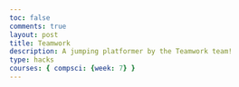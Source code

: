 ```yaml
---
toc: false
comments: true
layout: post
title: Teamwork
description: A jumping platformer by the Teamwork team!
type: hacks
courses: { compsci: {week: 7} }
---
```


<canvas id="canvas" width="500" height="700"></canvas>
<script>
    // Create empty canvas
    let canvas = document.getElementById("canvas");
    let c = canvas.getContext("2d");

    // Load background image
    var bgImage = new Image();
    bgImage.src = "{{site.baseurl}}/images/Stone_Background.jpg";
    bgImage.onload = function () {
        // Set up backgrounds
        var bg1 = {
            width: 500,
            height: 1000,
            x: 0,
            y: 0
        }
        var bg2 = {
            width: 500,
            height: 1000,
            x: 0,
            y: -1000
        }
        var bg3 = {
            width: 500,
            height: 1000,
            x: 0,
            y: -2000
        }

        // Create an array to hold platform information
        var platforms = [];

        // Constants for jump behavior
        const gravity = 0.5;
        const jumpStrength = -10;

        // Function to generate random platforms throughout the screen
        function generateRandomPlatform() {
            // Define the platform properties
            var platform = {
                width: 150,
                height: 20,
                x: Math.random() * (canvas.width - 150),
                y: canvas.height - Math.random() * (canvas.height)  // Platforms appear at various vertical positions
            };
            platforms.push(platform);

            // Add a trampoline on some platforms randomly
            if (Math.random() < 0.2) { // Adjust the probability as needed
                var trampoline = {
                    x: platform.x + platform.width / 2 - 10, // Adjust for the trampoline's width
                    y: platform.y - 10, // Adjust for the trampoline's height
                    width: 20, // Adjust to match the trampoline's width
                    height: 5, // Adjust to match the trampoline's height
                };
                platforms.push(trampoline);
            }
        }

        // Function to generate platforms at the top of the screen
        function generateTopPlatform() {
            var platform = {
                width: 150,
                height: 20,
                x: Math.random() * (canvas.width - 150),
                y: -20  // Platforms appear at the top of the screen
            };
            platforms.push(platform);

            // Add a trampoline on some platforms randomly
            if (Math.random() < 0.2) { // Adjust the probability as needed
                var trampoline = {
                    x: platform.x + platform.width / 2 - 10, // Adjust for the trampoline's width
                    y: platform.y - 10, // Adjust for the trampoline's height
                    width: 20, // Adjust to match the trampoline's width
                    height: 5, // Adjust to match the trampoline's height
                };
                platforms.push(trampoline);
            }
        }

        // Call the platform generation function initially to ensure a platform is within jumping distance
        generateRandomPlatform();

        // Call the platform generation function more frequently to have more platforms
        setInterval(generateRandomPlatform, 500); // Decreased interval for more platforms

        // Call the top platform generation function at regular intervals
        setInterval(generateTopPlatform, 2000); // Platforms at the top every 2 seconds

        // Main game loop
        var interval = setInterval(function () {
            // Move the backgrounds
            bg1.y += 5;
            bg2.y += 5;
            bg3.y += 5;

            if (bg1.y == 2000) {
                bg1.y = 0;
            }
            if (bg2.y == 1000) {
                bg2.y = -1000;
            }
            if (bg3.y == 0) {
                bg3.y = -2000;
            }

            // Clear the canvas
            c.clearRect(0, 0, canvas.width, canvas.height);

            // Draw the background
            c.drawImage(bgImage, bg1.x, bg1.y);
            c.drawImage(bgImage, bg2.x, bg2.y);
            c.drawImage(bgImage, bg3.x, bg3.y);

            // Move and draw the platforms, including trampolines
            platforms.forEach(function (platform) {
                if (platform.width === 20) {
                    // Draw a green line for the trampoline
                    c.strokeStyle = "cyan";
                    c.lineWidth = 5;
                    c.beginPath();
                    c.moveTo(platform.x, platform.y + 5);
                    c.lineTo(platform.x + platform.width, platform.y + 5);
                    c.stroke();
                } else {
                    // Draw a yellow platform
                    c.fillStyle = "yellow";
                    c.fillRect(platform.x, platform.y, platform.width, platform.height);
                }
                platform.y += 5;
            });
        }, 70);
    };
</script>
